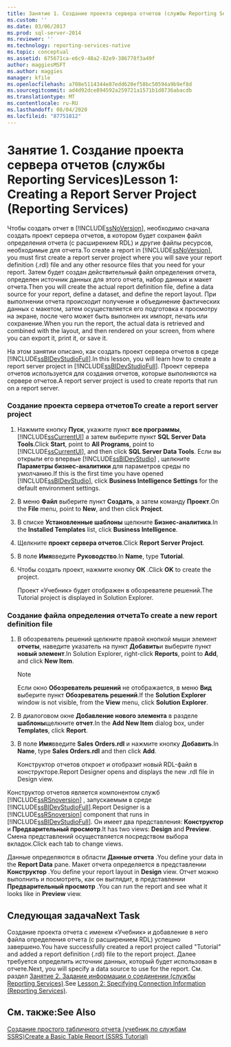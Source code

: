```yaml
---
title: Занятие 1. Создание проекта сервера отчетов (службы Reporting Services) | Документы Майкрософт
ms.custom: ''
ms.date: 03/06/2017
ms.prod: sql-server-2014
ms.reviewer: ''
ms.technology: reporting-services-native
ms.topic: conceptual
ms.assetid: 675671ca-e6c9-48a2-82e9-386778f3a49f
author: maggiesMSFT
ms.author: maggies
manager: kfile
ms.openlocfilehash: a708e5114344e87edd620ef58bc50594a9b9ef8d
ms.sourcegitcommit: ad4d92dce894592a259721a1571b1d8736abacdb
ms.translationtype: MT
ms.contentlocale: ru-RU
ms.lasthandoff: 08/04/2020
ms.locfileid: "87751812"
---
```

# <a name="lesson-1-creating-a-report-server-project-reporting-services"></a><span data-ttu-id="8a0fb-102">Занятие 1. Создание проекта сервера отчетов (службы Reporting Services)</span><span class="sxs-lookup"><span data-stu-id="8a0fb-102">Lesson 1: Creating a Report Server Project (Reporting Services)</span></span>
  <span data-ttu-id="8a0fb-103">Чтобы создать отчет в [!INCLUDE[ssNoVersion](../includes/ssnoversion-md.md)], необходимо сначала создать проект сервера отчетов, в котором будет сохранен файл определения отчета (с расширением RDL) и другие файлы ресурсов, необходимые для отчета.</span><span class="sxs-lookup"><span data-stu-id="8a0fb-103">To create a report in [!INCLUDE[ssNoVersion](../includes/ssnoversion-md.md)], you must first create a report server project where you will save your report definition (.rdl) file and any other resource files that you need for your report.</span></span> <span data-ttu-id="8a0fb-104">Затем будет создан действительный файл определения отчета, определен источник данных для этого отчета, набор данных и макет отчета.</span><span class="sxs-lookup"><span data-stu-id="8a0fb-104">Then you will create the actual report definition file, define a data source for your report, define a dataset, and define the report layout.</span></span> <span data-ttu-id="8a0fb-105">При выполнении отчета происходит получение и объединение фактических данных с макетом, затем осуществляется его подготовка к просмотру на экране, после чего может быть выполнен их импорт, печать или сохранение.</span><span class="sxs-lookup"><span data-stu-id="8a0fb-105">When you run the report, the actual data is retrieved and combined with the layout, and then rendered on your screen, from where you can export it, print it, or save it.</span></span>  
  
 <span data-ttu-id="8a0fb-106">На этом занятии описано, как создать проект сервера отчетов в среде [!INCLUDE[ssBIDevStudioFull](../includes/ssbidevstudiofull-md.md)].</span><span class="sxs-lookup"><span data-stu-id="8a0fb-106">In this lesson, you will learn how to create a report server project in [!INCLUDE[ssBIDevStudioFull](../includes/ssbidevstudiofull-md.md)].</span></span> <span data-ttu-id="8a0fb-107">Проект сервера отчетов используется для создания отчетов, которые выполняются на сервере отчетов.</span><span class="sxs-lookup"><span data-stu-id="8a0fb-107">A report server project is used to create reports that run on a report server.</span></span>  
  
### <a name="to-create-a-report-server-project"></a><span data-ttu-id="8a0fb-108">Создание проекта сервера отчетов</span><span class="sxs-lookup"><span data-stu-id="8a0fb-108">To create a report server project</span></span>  
  
1.  <span data-ttu-id="8a0fb-109">Нажмите кнопку **Пуск**, укажите пункт **все программы**, [!INCLUDE[ssCurrentUI](../includes/sscurrentui-md.md)] а затем выберите пункт **SQL Server Data Tools**.</span><span class="sxs-lookup"><span data-stu-id="8a0fb-109">Click **Start**, point to **All Programs**, point to [!INCLUDE[ssCurrentUI](../includes/sscurrentui-md.md)], and then click **SQL Server Data Tools**.</span></span> <span data-ttu-id="8a0fb-110">Если вы открыли его впервые [!INCLUDE[ssBIDevStudio](../includes/ssbidevstudio-md.md)] , щелкните **Параметры бизнес-аналитики** для параметров среды по умолчанию.</span><span class="sxs-lookup"><span data-stu-id="8a0fb-110">If this is the first time you have opened [!INCLUDE[ssBIDevStudio](../includes/ssbidevstudio-md.md)], click **Business Intelligence Settings** for the default environment settings.</span></span>  
  
2.  <span data-ttu-id="8a0fb-111">В меню **Файл** выберите пункт **Создать**, а затем команду **Проект**.</span><span class="sxs-lookup"><span data-stu-id="8a0fb-111">On the **File** menu, point to **New**, and then click **Project**.</span></span>  
  
3.  <span data-ttu-id="8a0fb-112">В списке **Установленные шаблоны** щелкните **Бизнес-аналитика**.</span><span class="sxs-lookup"><span data-stu-id="8a0fb-112">In the **Installed Templates** list, click **Business Intelligence**.</span></span>  
  
4.  <span data-ttu-id="8a0fb-113">Щелкните **проект сервера отчетов**.</span><span class="sxs-lookup"><span data-stu-id="8a0fb-113">Click **Report Server Project**.</span></span>  
  
5.  <span data-ttu-id="8a0fb-114">В поле **Имя**введите **Руководство**.</span><span class="sxs-lookup"><span data-stu-id="8a0fb-114">In **Name**, type **Tutorial**.</span></span>  
  
6.  <span data-ttu-id="8a0fb-115">Чтобы создать проект, нажмите кнопку **ОК** .</span><span class="sxs-lookup"><span data-stu-id="8a0fb-115">Click **OK** to create the project.</span></span>  
  
     <span data-ttu-id="8a0fb-116">Проект «Учебник» будет отображен в обозревателе решений.</span><span class="sxs-lookup"><span data-stu-id="8a0fb-116">The Tutorial project is displayed in Solution Explorer.</span></span>  
  
### <a name="to-create-a-new-report-definition-file"></a><span data-ttu-id="8a0fb-117">Создание файла определения отчета</span><span class="sxs-lookup"><span data-stu-id="8a0fb-117">To create a new report definition file</span></span>  
  
1.  <span data-ttu-id="8a0fb-118">В обозреватель решений щелкните правой кнопкой мыши элемент **отчеты**, наведите указатель на пункт **Добавить**и выберите пункт **новый элемент**.</span><span class="sxs-lookup"><span data-stu-id="8a0fb-118">In Solution Explorer, right-click **Reports**, point to **Add**, and click **New Item**.</span></span>  
  
    > [!NOTE]  
    >  <span data-ttu-id="8a0fb-119">Если окно **Обозреватель решений** не отображается, в меню **Вид** выберите пункт **Обозреватель решений**.</span><span class="sxs-lookup"><span data-stu-id="8a0fb-119">If the **Solution Explorer** window is not visible, from the **View** menu, click **Solution Explorer**.</span></span>  
  
2.  <span data-ttu-id="8a0fb-120">В диалоговом окне **Добавление нового элемента** в разделе **шаблоны**щелкните **отчет**.</span><span class="sxs-lookup"><span data-stu-id="8a0fb-120">In the **Add New Item** dialog box, under **Templates**, click **Report**.</span></span>  
  
3.  <span data-ttu-id="8a0fb-121">В поле **Имя**введите **Sales Orders.rdl** и нажмите кнопку **Добавить**.</span><span class="sxs-lookup"><span data-stu-id="8a0fb-121">In **Name**, type **Sales Orders.rdl** and then click **Add**.</span></span>  
  
     <span data-ttu-id="8a0fb-122">Конструктор отчетов откроет и отобразит новый RDL-файл в конструкторе.</span><span class="sxs-lookup"><span data-stu-id="8a0fb-122">Report Designer opens and displays the new .rdl file in Design view.</span></span>  
  
 <span data-ttu-id="8a0fb-123">Конструктор отчетов является компонентом служб [!INCLUDE[ssRSnoversion](../includes/ssrsnoversion-md.md)] , запускаемым в среде [!INCLUDE[ssBIDevStudioFull](../includes/ssbidevstudiofull-md.md)].</span><span class="sxs-lookup"><span data-stu-id="8a0fb-123">Report Designer is a [!INCLUDE[ssRSnoversion](../includes/ssrsnoversion-md.md)] component that runs in [!INCLUDE[ssBIDevStudioFull](../includes/ssbidevstudiofull-md.md)].</span></span> <span data-ttu-id="8a0fb-124">Он имеет два представления: **Конструктор** и **Предварительный просмотр**.</span><span class="sxs-lookup"><span data-stu-id="8a0fb-124">It has two views: **Design** and **Preview**.</span></span> <span data-ttu-id="8a0fb-125">Смена представлений осуществляется посредством выбора вкладок.</span><span class="sxs-lookup"><span data-stu-id="8a0fb-125">Click each tab to change views.</span></span>  
  
 <span data-ttu-id="8a0fb-126">Данные определяются в области **Данные отчета** .</span><span class="sxs-lookup"><span data-stu-id="8a0fb-126">You define your data in the **Report Data** pane.</span></span> <span data-ttu-id="8a0fb-127">Макет отчета определяется в представлении **Конструктор** .</span><span class="sxs-lookup"><span data-stu-id="8a0fb-127">You define your report layout in **Design** view.</span></span> <span data-ttu-id="8a0fb-128">Отчет можно выполнить и посмотреть, как он выглядит, в представлении **Предварительный просмотр** .</span><span class="sxs-lookup"><span data-stu-id="8a0fb-128">You can run the report and see what it looks like in **Preview** view.</span></span>  
  
## <a name="next-task"></a><span data-ttu-id="8a0fb-129">Следующая задача</span><span class="sxs-lookup"><span data-stu-id="8a0fb-129">Next Task</span></span>  
 <span data-ttu-id="8a0fb-130">Создание проекта отчета с именем «Учебник» и добавление в него файла определения отчета (с расширением RDL) успешно завершено.</span><span class="sxs-lookup"><span data-stu-id="8a0fb-130">You have successfully created a report project called "Tutorial" and added a report definition (.rdl) file to the report project.</span></span> <span data-ttu-id="8a0fb-131">Далее требуется определить источник данных, который будет использован в отчете.</span><span class="sxs-lookup"><span data-stu-id="8a0fb-131">Next, you will specify a data source to use for the report.</span></span> <span data-ttu-id="8a0fb-132">См. раздел [Занятие 2. Задание информации о соединении (службы Reporting Services)](lesson-2-specifying-connection-information-reporting-services.md).</span><span class="sxs-lookup"><span data-stu-id="8a0fb-132">See [Lesson 2: Specifying Connection Information &#40;Reporting Services&#41;](lesson-2-specifying-connection-information-reporting-services.md).</span></span>  
  
## <a name="see-also"></a><span data-ttu-id="8a0fb-133">См. также:</span><span class="sxs-lookup"><span data-stu-id="8a0fb-133">See Also</span></span>  
 [<span data-ttu-id="8a0fb-134">Создание простого табличного отчета (учебник по службам SSRS)</span><span class="sxs-lookup"><span data-stu-id="8a0fb-134">Create a Basic Table Report &#40;SSRS Tutorial&#41;</span></span>](create-a-basic-table-report-ssrs-tutorial.md)  
  
  
